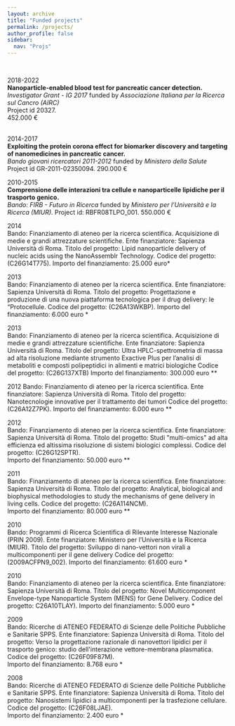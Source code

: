 ```yaml
---
layout: archive
title: "Funded projects"
permalink: /projects/
author_profile: false
sidebar:
  nav: "Projs"
---
```


<br>

2018-2022 <br>
**Nanoparticle-enabled blood test for pancreatic cancer detection.**<br>
<em>Investigator Grant - IG 2017</em> funded by
<em>Associazione Italiana per la Ricerca sul Cancro (AIRC)</em><br>
Project id 20327.	
452.000 € <br><br>

2014-2017 <br>
**Exploiting the protein corona effect for biomarker discovery and targeting of nanomedicines in pancreatic cancer.**<br>
<em>Bando giovani ricercatori 2011-2012</em> funded by
<em>Ministero della Salute</em><br>
Project id GR-2011-02350094.
290.000 €

2010-2015<br>
**Comprensione delle interazioni tra cellule e nanoparticelle lipidiche per il trasporto genico.**<br>
<em>Bando: FIRB - Futuro in Ricerca</em> funded by
<em>Ministero per l’Università e la Ricerca (MIUR).</em>
Project id: RBFR08TLPO_001.
550.000 €

2014	
Bando: Finanziamento di ateneo per la ricerca scientifica. Acquisizione di medie e grandi attrezzature scientifiche.
Ente finanziatore: Sapienza Università di Roma.
Titolo del progetto: Lipid nanoparticle delivery of nucleic acids using the NanoAssemblr Technology.
Codice del progetto: (C26G14T775).
Importo del finanziamento: 25.000	euro*

2013	
Bando: Finanziamento di ateneo per la ricerca scientifica. 
Ente finanziatore: Sapienza Università di Roma.
Titolo del progetto: Progettazione e produzione di una nuova piattaforma tecnologica per il drug delivery: le “Protocellule.
Codice del progetto: (C26A13WKBP).
Importo del finanziamento: 6.000	euro *

2013	
Bando: Finanziamento di ateneo per la ricerca scientifica. Acquisizione di medie e grandi attrezzature scientifiche.
Ente finanziatore: Sapienza Università di Roma.
Titolo del progetto: Ultra HPLC-spettrometria di massa ad alta risoluzione mediante strumento Exactive Plus per l’analisi di metaboliti e composti polipeptidici in alimenti e matrici biologiche Codice del progetto: (C26G137XTB)
Importo del finanziamento: 300.000	 euro **

2012
Bando: Finanziamento di ateneo per la ricerca scientifica. 
Ente finanziatore: Sapienza Università di Roma.
Titolo del progetto: Nanotecnologie innovative per il trattamento dei tumori 
Codice del progetto: (C26A12Z7PK).
Importo del finanziamento: 6.000	euro **

2012	
Bando: Finanziamento di ateneo per la ricerca scientifica. 
Ente finanziatore: Sapienza Università di Roma.
Titolo del progetto: Studi "multi-omics" ad alta efficienza ed altissima risoluzione di sistemi biologici complessi.
Codice del progetto: (C26G12SPTR).	
Importo del finanziamento: 50.000	euro **

2011	
Bando: Finanziamento di ateneo per la ricerca scientifica. 
Ente finanziatore: Sapienza Università di Roma.
Titolo del progetto:  Analytical, biological and biophysical methodologies to study the mechanisms of gene delivery in living cells.
Codice del progetto: (C26A114NCM).	
Importo del finanziamento: 80.000	euro **

2010	
Bando: Programmi di Ricerca Scientifica di Rilevante Interesse Nazionale (PRIN 2009).
Ente finanziatore: Ministero per l’Università e la Ricerca (MIUR).
Titolo del progetto: Sviluppo di nano-vettori non virali a multicomponenti per il gene delivery
Codice del progetto: (2009ACFPN9_002).
Importo del finanziamento: 61.600	euro *

2010	
Bando: Finanziamento di ateneo per la ricerca scientifica. 
Ente finanziatore: Sapienza Università di Roma.
Titolo del progetto: Novel Multicomponent Envelope-type Nanoparticle System (MENS) for Gene Delivery.
Codice del progetto: C26A10TLAY).
Importo del finanziamento: 5.000	euro *

2009	
Bando: Ricerche di ATENEO FEDERATO di Scienze delle Politiche Pubbliche e Sanitarie SPPS.
Ente finanziatore: Sapienza Università di Roma.
Titolo del progetto: Verso la progettazione razionale di nanovettori lipidici per il trasporto genico: studio dell'interazione vettore-membrana plasmatica.
Codice del progetto: (C26F09F87M).	
Importo del finanziamento: 8.768	euro *

2008	
Bando: Ricerche di ATENEO FEDERATO di Scienze delle Politiche Pubbliche e Sanitarie SPPS.
Ente finanziatore: Sapienza Università di Roma.
Titolo del progetto: Nanosistemi lipidici a multicomponenti per la trasfezione cellulare.
Codice del progetto: (C26F08LJAE).	
Importo del finanziamento: 2.400	euro *


